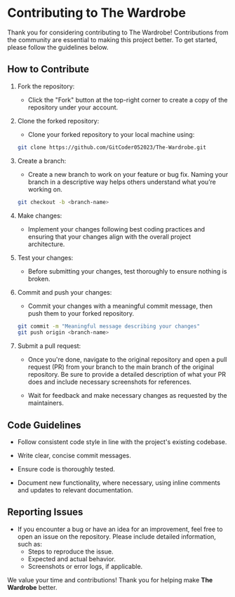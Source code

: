 # Contributing to The Wardrobe

Thank you for considering contributing to The Wardrobe! Contributions from the community are essential to making this project better. To get started, please follow the guidelines below.

## How to Contribute

1. Fork the repository:
    - Click the "Fork" button at the top-right corner to create a copy of the repository under your account.

2. Clone the forked repository:
    - Clone your forked repository to your local machine using:

    ```bash
    git clone https://github.com/GitCoder052023/The-Wardrobe.git
    ```

3. Create a branch:
    - Create a new branch to work on your feature or bug fix. Naming your branch in a descriptive way helps others understand what you’re working on.

    ```bash
    git checkout -b <branch-name>
    ```

4. Make changes:
    - Implement your changes following best coding practices and ensuring that your changes align with the overall project architecture.

5. Test your changes:
    - Before submitting your changes, test thoroughly to ensure nothing is broken.

6. Commit and push your changes:
    - Commit your changes with a meaningful commit message, then push them to your forked repository.

    ```bash
    git commit -m "Meaningful message describing your changes"
    git push origin <branch-name>
    ```

7. Submit a pull request:
    - Once you're done, navigate to the original repository and open a pull request (PR) from your branch to the main branch of the original repository. Be sure to provide a detailed description of what your PR does and include necessary screenshots for references.

    - Wait for feedback and make necessary changes as requested by the maintainers.

## Code Guidelines

- Follow consistent code style in line with the project's existing codebase.

- Write clear, concise commit messages.

- Ensure code is thoroughly tested.

- Document new functionality, where necessary, using inline comments and updates to relevant documentation.

## Reporting Issues

- If you encounter a bug or have an idea for an improvement, feel free to open an issue on the repository. Please include detailed information, such as:
    - Steps to reproduce the issue.
    - Expected and actual behavior.
    - Screenshots or error logs, if applicable.

We value your time and contributions! Thank you for helping make **The Wardrobe** better.